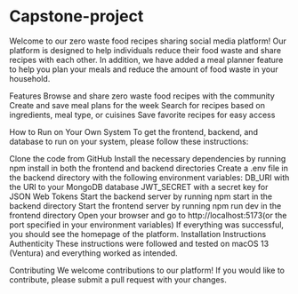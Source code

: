 # Capstone-project
Welcome to our zero waste food recipes sharing social media platform! Our platform is designed to help individuals reduce their food waste and share recipes with each other. In addition, we have added a meal planner feature to help you plan your meals and reduce the amount of food waste in your household.

Features
Browse and share zero waste food recipes with the community
Create and save meal plans for the week
Search for recipes based on ingredients, meal type, or cuisines
Save favorite recipes for easy access

How to Run on Your Own System
To get the frontend, backend, and database to run on your system, please follow these instructions:

Clone the code from GitHub
Install the necessary dependencies by running npm install in both the frontend and backend directories
Create a .env file in the backend directory with the following environment variables:
DB_URI with the URI to your MongoDB database
JWT_SECRET with a secret key for JSON Web Tokens
Start the backend server by running npm start in the backend directory
Start the frontend server by running npm run dev in the frontend directory
Open your browser and go to http://localhost:5173(or the port specified in your environment variables)
If everything was successful, you should see the homepage of the platform.
Installation Instructions Authenticity
These instructions were followed and tested on macOS 13 (Ventura) and everything worked as intended.

Contributing
We welcome contributions to our platform! If you would like to contribute, please submit a pull request with your changes.
